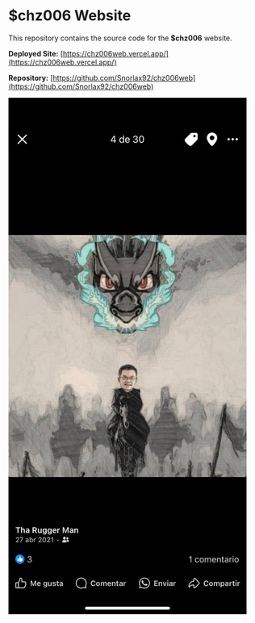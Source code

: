 # $chz006 Website

This repository contains the source code for the **$chz006** website.

**Deployed Site:** [https://chz006web.vercel.app/](https://chz006web.vercel.app/)

**Repository:** [https://github.com/Snorlax92/chz006web](https://github.com/Snorlax92/chz006web)

![Logo](https://raw.githubusercontent.com/Snorlax92/chz006web/main/src/logo.jpg)
